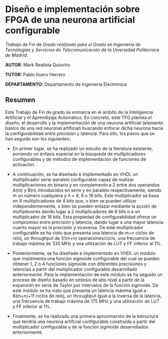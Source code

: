 # Diseño e implementación sobre FPGA de una neurona artificial configurable

_Trabajo de Fin de Grado realizado para el Grado en Ingeniería de Tecnologías y Servicios de Telecomunicación de la Uiversidad Politécnica de Madrid._

**AUTOR:** Mark Realista Quiocho

**TUTOR:** Pablo Ituero Herrero

**DEPARTAMENTO:** Departamento de Ingeniería Electrónica

## Resumen

Este Trabajo de Fin de grado se enmarca en el ámbito de la Inteligencia Artificial y el Aprendizaje Automático. En concreto, este TFG plantea el diseño, el desarrollo y la implementación de una neurona artificial (elemento básico de una red neuronal artificial) buscando enfocar dicha neurona hacia la configurabilidad entre precisión y latencia. Para ello, los pasos que se han seguido son los siguientes: 

* En primer lugar, se ha realizado un estudio de la literatura existente, poniendo un énfasis especial en la búsqueda de multiplicadores configurables y de métodos de implementación de funciones de activación.

* A continuación, se ha diseñado e implementado en VHDL un multiplicador serie-paralelo configurable capaz de realizar multiplicaciones en binario y en complemento a 2 entre dos operandos A(m) y B(n) introducidos en serie y en paralelo respectivamente, siendo m un número cualquiera y n = 4, 8 o 16 bits. Este multiplicador se basa en 4 multiplicadores de 4 bits que, o bien se pueden utilizar independientemente, o bien se pueden enlazar mediante la acción de multiplexores dando lugar a 2 multiplicadores de 8 bits o a un multiplicador de 16 bits. Esta propiedad de configurabilidad ofrece un compromiso entre precisión y latencia, dando lugar a una mayor latencia cuanto mayor es la precisión y viceversa. De este multiplicador configurable se ha visto que presenta una latencia de m+n ciclos de reloj, un throughput de 1/(m+n) operaciones/ciclo, una frecuencia de trabajo máxima de 330 MHz y una utilización de LUT y FF inferior al 1%.

* Posteriormente, se ha diseñado e implementado en VHDL un módulo que implementa una función sigmoide configurable del cual se pueden obtener 1, 2 o 4 funciones sigmoide con diferentes precisiones y latencias a partir del multiplicador configurable desarrollado anteriormente. Para la implementación de este módulo se ha seguido un proceso de diseño basado en síntesis de alto nivel a partir de la expansión en serie de Taylor por intervalos de la función sigmoide. De este módulo se ha visto que presenta un latencia máxima igual a 6(m+n)+11 ciclos de reloj, un throughput igual a la inversa de la latencia, una frecuencia de trabajo máxima de 175 MHz y una utilización de LUT y FF inferior al 1%.

* Finalmente, se ha realizado una primera aproximación de la estructura que tendría una neurona artificial configurable construida a partir del multiplicador configurable y de la función sigmoide desarrollados anteriormente.
